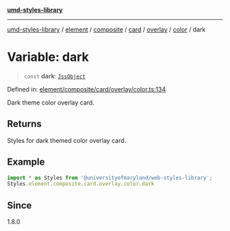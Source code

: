 [**umd-styles-library**](../../../../../../../../../../README.md)

***

[umd-styles-library](../../../../../../../../../../modules.md) / [element](../../../../../../../../../README.md) / [composite](../../../../../../../README.md) / [card](../../../../../README.md) / [overlay](../../../README.md) / [color](../README.md) / dark

# Variable: dark

> `const` **dark**: [`JssObject`](../../../../../../../../../../utilities/namespaces/transform/type-aliases/JssObject.md)

Defined in: [element/composite/card/overlay/color.ts:134](https://github.com/UMD-Digital/design-system/blob/ada30a44686a89a90941bbd44a6f156101fc9b44/packages/styles/source/element/composite/card/overlay/color.ts#L134)

Dark theme color overlay card.

## Returns

Styles for dark themed color overlay card.

## Example

```typescript
import * as Styles from '@universityofmaryland/web-styles-library';
Styles.element.composite.card.overlay.color.dark
```

## Since

1.8.0
